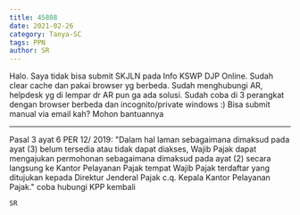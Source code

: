 ```yaml
---
title: 45808
date: 2021-02-26
category: Tanya-SC
tags: PPN
author: SR
---
```


Halo. Saya tidak bisa submit SKJLN pada Info KSWP DJP Online. Sudah clear cache dan pakai browser yg berbeda. Sudah menghubungi AR, helpdesk yg di lempar dr AR pun ga ada solusi. Sudah coba di 3 perangkat dengan browser berbeda dan incognito/private windows :) Bisa submit manual via email kah? Mohon bantuannya

---

Pasal 3 ayat 6 PER 12/ 2019: "Dalam hal laman sebagaimana dimaksud pada ayat (3) belum tersedia atau tidak dapat diakses, Wajib Pajak dapat mengajukan permohonan sebagaimana dimaksud pada ayat (2) secara langsung ke Kantor Pelayanan Pajak tempat Wajib Pajak terdaftar yang ditujukan kepada Direktur Jenderal Pajak c.q. Kepala Kantor Pelayanan Pajak." coba hubungi KPP kembali

`SR`
